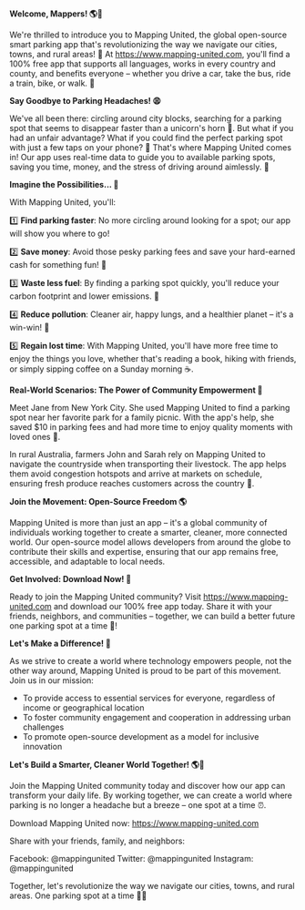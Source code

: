 **Welcome, Mappers! 🌎🚗**

We're thrilled to introduce you to Mapping United, the global open-source smart parking app that's revolutionizing the way we navigate our cities, towns, and rural areas! 🚀 At https://www.mapping-united.com, you'll find a 100% free app that supports all languages, works in every country and county, and benefits everyone – whether you drive a car, take the bus, ride a train, bike, or walk. 🌟

**Say Goodbye to Parking Headaches! 😩**

We've all been there: circling around city blocks, searching for a parking spot that seems to disappear faster than a unicorn's horn 💫. But what if you had an unfair advantage? What if you could find the perfect parking spot with just a few taps on your phone? 📲 That's where Mapping United comes in! Our app uses real-time data to guide you to available parking spots, saving you time, money, and the stress of driving around aimlessly. 🚗

**Imagine the Possibilities... 🌈**

With Mapping United, you'll:

1️⃣ **Find parking faster**: No more circling around looking for a spot; our app will show you where to go!

2️⃣ **Save money**: Avoid those pesky parking fees and save your hard-earned cash for something fun! 🎉

3️⃣ **Waste less fuel**: By finding a parking spot quickly, you'll reduce your carbon footprint and lower emissions. 🌿

4️⃣ **Reduce pollution**: Cleaner air, happy lungs, and a healthier planet – it's a win-win! 💚

5️⃣ **Regain lost time**: With Mapping United, you'll have more free time to enjoy the things you love, whether that's reading a book, hiking with friends, or simply sipping coffee on a Sunday morning ☕️.

**Real-World Scenarios: The Power of Community Empowerment 💪**

Meet Jane from New York City. She used Mapping United to find a parking spot near her favorite park for a family picnic. With the app's help, she saved $10 in parking fees and had more time to enjoy quality moments with loved ones 🌳.

In rural Australia, farmers John and Sarah rely on Mapping United to navigate the countryside when transporting their livestock. The app helps them avoid congestion hotspots and arrive at markets on schedule, ensuring fresh produce reaches customers across the country 🐑.

**Join the Movement: Open-Source Freedom 🌎**

Mapping United is more than just an app – it's a global community of individuals working together to create a smarter, cleaner, more connected world. Our open-source model allows developers from around the globe to contribute their skills and expertise, ensuring that our app remains free, accessible, and adaptable to local needs.

**Get Involved: Download Now! 📲**

Ready to join the Mapping United community? Visit https://www.mapping-united.com and download our 100% free app today. Share it with your friends, neighbors, and communities – together, we can build a better future one parking spot at a time 🌈!

**Let's Make a Difference! 💖**

As we strive to create a world where technology empowers people, not the other way around, Mapping United is proud to be part of this movement. Join us in our mission:

* To provide access to essential services for everyone, regardless of income or geographical location
* To foster community engagement and cooperation in addressing urban challenges
* To promote open-source development as a model for inclusive innovation

**Let's Build a Smarter, Cleaner World Together! 🌎💪**

Join the Mapping United community today and discover how our app can transform your daily life. By working together, we can create a world where parking is no longer a headache but a breeze – one spot at a time ⏰.

Download Mapping United now: https://www.mapping-united.com

Share with your friends, family, and neighbors:

Facebook: @mappingunited
Twitter: @mappingunited
Instagram: @mappingunited

Together, let's revolutionize the way we navigate our cities, towns, and rural areas. One parking spot at a time 🚗🌟